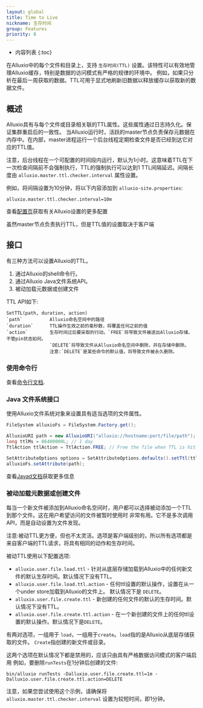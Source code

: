```yaml
---
layout: global
title: Time to Live
nickname: 生存时间
group: Features
priority: 8
---
```


* 内容列表
{:toc}

在Alluxio中的每个文件和目录上，支持 `生存时间(TTL)` 设置。该特性可以有效地管理Alluxio缓存，特别是数据的访问模式有严格的规律的环境中。
例如，如果只分析在最后一周获取的数据。TTL可用于显式地刷新旧数据以释放缓存以获取新的数据文件。

## 概述

Alluxio具有与每个文件或目录相关联的TTL属性。这些属性通过日志持久化。保证集群重启后的一致性。
当Alluxio运行时，活跃的master节点负责保存元数据在内存中。在内部，master进程运行一个后台线程定期检查文件是否已经到达它对应的TTL值。

注意，后台线程在一个可配置的时间段内运行，默认为1小时。这意味着TTL在下一次检查间隔前不会强制执行，TTL的强制执行可以达到1
TTL间隔延迟。间隔长度由 `alluxio.master.ttl.checker.interval` 属性设置。

例如，将间隔设置为10分钟，将以下内容添加到 `alluxio-site.properties`:

```
alluxio.master.ttl.checker.interval=10m
```

查看[配置页](Configuration-Settings.html)获取有关Alluxio设置的更多配置

虽然master节点负责执行TTL，但是TTL值的设置取决于客户端

## 接口

有三种方法可以设置Alluxio的TTL。
1. 通过Alluxio的shell命令行。
1. 通过Alluxio Java文件系统API。
1. 被动加载元数据或创建文件

TTL API如下:

```
SetTTL(path, duration, action)
`path`          Alluxio命名空间中的路径
`duration`      TTL操作生效之前的毫秒数，将覆盖任何之前的值
`action`        生存时间过后要采取的行动。`FREE`将导致文件被逐出Alluxio存储，不管pin状态如何。
                `DELETE`将导致文件从Alluxio命名空间中删除，并在存储中删除。
                注意:`DELETE`是某些命令的默认值，将导致文件被永久删除。
```

### 使用命令行

查看[命令行文档](Command-Line-Interface.html#setttl).

### Java 文件系统接口

使用Alluxio文件系统对象来设置具有适当选项的文件属性。

```java
FileSystem alluxioFs = FileSystem.Factory.get();

AlluxioURI path = new AlluxioURI("alluxio://hostname:port/file/path");
long ttlMs = 86400000L; // 1 day
TtlAction ttlAction = TtlAction.FREE; // Free the file when TTL is hit

SetAttributeOptions options = SetAttributeOptions.defaults().setTtl(ttlMs).setTtlAction(ttlAction);
alluxioFs.setAttribute(path);
```

查看[Javad文档](http://www.alluxio.org/javadoc/{{site.ALLUXIO_MAJOR_VERSION}}/index.html)获取更多信息

### 被动加载元数据或创建文件

每当一个新文件被添加到Alluxio命名空间时，用户都可以选择被动添加一个TTL到那个文件。这在用户希望访问的文件被暂时使用时
非常有用。它不是多次调用API，而是自动设置为文件发现。

注意:被动TTL更方便，但也不太灵活。选项是客户端级别的，所以所有选项都是
来自客户端的TTL请求，将具有相同的动作和生存时间。

被动TTL使用以下配置选项:

* `alluxio.user.file.load.ttl` - 针对从底层存储加载到Alluxio中的任何新文件的默认生存时间。默认情况下没有TTL。
* `alluxio.user.file.load.ttl.action` - 任何ttl设置的默认操作，设置在从一个under store加载到Alluxio的文件上。
默认情况下是 `DELETE`。
* `alluxio.user.file.create.ttl` - 新创建的任何文件的默认的生存时间。默认情况下没有TTL。
* `alluxio.user.file.create.ttl.action` - 在一个新创建的文件上的任何ttl设置的默认操作。默认情况下是`DELETE`。

有两对选项，一组用于  `load`，一组用于`create`。`load`指的是Alluxio从底层存储获取的文件。
`Create`指创建的新文件或目录。

这两个选项在默认情况下都是禁用的，应该只由具有严格数据访问模式的客户端启用
例如，要删除`runTests`在1分钟后创建的文件:

```
bin/alluxio runTests -Dalluxio.user.file.create.ttl=1m -Dalluxio.user.file.create.ttl.action=DELETE
```

注意，如果您尝试使用这个示例，请确保将 `alluxio.master.ttl.checker.interval` 设置为较短时间，即1分钟。
